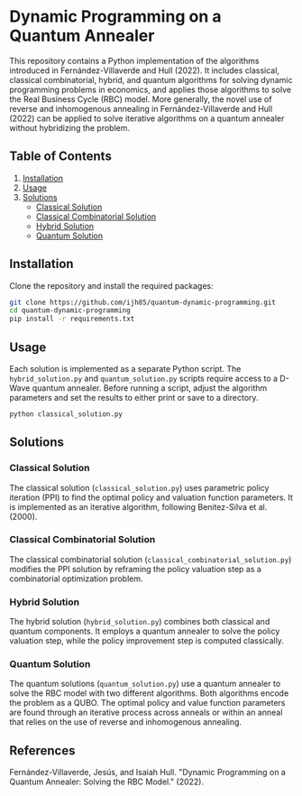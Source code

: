 # Dynamic Programming on a Quantum Annealer

This repository contains a Python implementation of the algorithms introduced in Fernández-Villaverde and Hull (2022). It includes classical, classical combinatorial, hybrid, and quantum algorithms for solving dynamic programming problems in economics, and applies those algorithms to solve the Real Business Cycle (RBC) model. More generally, the novel use of reverse and inhomogenous annealing in Fernández-Villaverde and Hull (2022) can be applied to solve iterative algorithms on a quantum annealer without hybridizing the problem.

## Table of Contents

1. [Installation](#installation)
2. [Usage](#usage)
3. [Solutions](#solutions)
   - [Classical Solution](#classical-solution)
   - [Classical Combinatorial Solution](#classical-combinatorial-solution)
   - [Hybrid Solution](#hybrid-solution)
   - [Quantum Solution](#quantum-solution)

## Installation

Clone the repository and install the required packages:

```bash
git clone https://github.com/ijh85/quantum-dynamic-programming.git
cd quantum-dynamic-programming
pip install -r requirements.txt
```

## Usage

Each solution is implemented as a separate Python script. The `hybrid_solution.py` and `quantum_solution.py` scripts require access to a D-Wave quantum annealer. Before running a script, adjust the algorithm parameters and set the results to either print or save to a directory.

```bash
python classical_solution.py
```

## Solutions

### Classical Solution
The classical solution (`classical_solution.py`) uses parametric policy iteration (PPI) to find the optimal policy and valuation function parameters. It is implemented as an iterative algorithm, following Benitez-Silva et al. (2000).

### Classical Combinatorial Solution
The classical combinatorial solution (`classical_combinatorial_solution.py`) modifies the PPI solution by reframing the policy valuation step as a combinatorial optimization problem.

### Hybrid Solution
The hybrid solution (`hybrid_solution.py`) combines both classical and quantum components. It employs a quantum annealer to solve the policy valuation step, while the policy improvement step is computed classically.

### Quantum Solution
The quantum solutions (`quantum_solution.py`) use a quantum annealer to solve the RBC model with two different algorithms. Both algorithms encode the problem as a QUBO. The optimal policy and value function parameters are found through an iterative process across anneals or within an anneal that relies on the use of reverse and inhomogenous annealing.

## References

Fernández-Villaverde, Jesús, and Isaiah Hull. "Dynamic Programming on a Quantum Annealer: Solving the RBC Model." (2022).